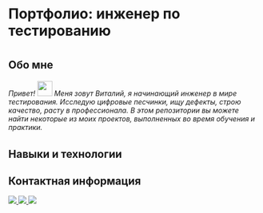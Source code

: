 <h1>Портфолио: инженер по тестированию<h1>  
<h2>Обо мне</h2>
<h6>
  Привет!
  <img src="https://media.giphy.com/media/hvRJCLFzcasrR4ia7z/giphy.gif" width="30px"/>
Меня зовут Виталий, я начинающий инженер в мире тестирования. Исследую цифровые песчинки, ищу дефекты, строю качество, расту в профессионала.  В этом репозитории вы можете найти некоторые из моих проектов, выполненных во время обучения и практики.</h6>
<h2>Навыки и технологии</h2>
<div id="badges">
  
    
<h2>Контактная информация</h2>
<div id="badges">
  <a href="mailto:seamanpunk@gmail.com">
    <img src="https://img.shields.io/badge/gmail-green?style=for-the-badge&logo=gmail&logoColor=white"/>
  </a>
  <a href="your-linkedin-URL">
    <img src="https://img.shields.io/badge/LinkedIn-blue?style=for-the-badge&logo=linkedin&logoColor=white"/>
  </a>
  
  <a href="https://www.facebook.com/profile.php?id=100001525276690">
    <img src="https://img.shields.io/badge/Facebook-blue?style=for-the-badge&logo=facebook&logoColor=white"/>
  </a>
</div>
